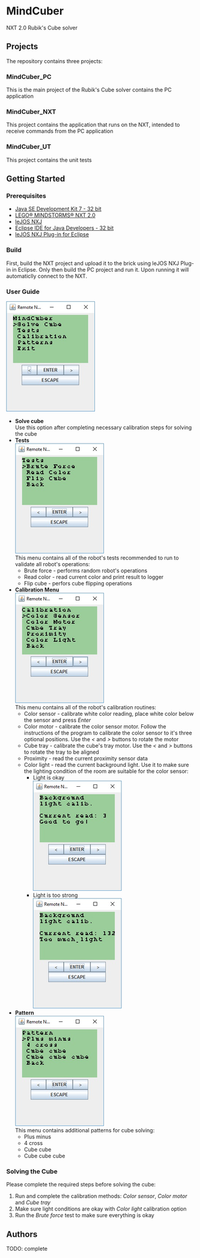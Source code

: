# MindCuber
NXT 2.0 Rubik's Cube solver
## Projects
The repository contains three projects:
### MindCuber_PC
This is the main project of the Rubik's Cube solver contains the PC application
### MindCuber_NXT
This project contains the application that runs on the NXT, intended to receive commands from the PC application
### MindCuber_UT
This project contains the unit tests
## Getting Started
### Prerequisites
* [Java SE Development Kit 7 - 32 bit](http://www.oracle.com/technetwork/java/javase/downloads/java-archive-downloads-javase7-521261.html)
* [LEGO® MINDSTORMS® NXT 2.0](https://www.lego.com/en-us/mindstorms/downloads/nxt-software-download)
* [leJOS NXJ](http://www.lejos.org/nxj-downloads.php)
* [Eclipse IDE for Java Developers - 32 bit](http://www.eclipse.org/downloads/eclipse-packages/)
* [leJOS NXJ Plug-in for Eclipse](https://lejos.sourceforge.io/nxt/nxj/tutorial/Preliminaries/UsingEclipse.htm)
### Build
First, build the NXT project and upload it to the brick using leJOS NXJ Plug-in in Eclipse.
Only then build the PC project and run it. Upon running it will automaticlly connect to the NXT.
### User Guide
![alt text](https://raw.githubusercontent.com/nerya21/MindCuber/master/docs/media/mainmenu.jpg)
* __Solve cube__<br/>Use this option after completing necessary calibration steps for solving the cube
* __Tests__<br/>![alt text](https://raw.githubusercontent.com/nerya21/MindCuber/master/docs/media/testsmenu.jpg)
  <br/>This menu contains all of the robot's tests recommended to run to validate all robot's operations:
  * Brute force - performs random robot's operations
  * Read color - read current color and print result to logger
  * Flip cube - perfors cube flipping operations
* __Calibration Menu__<br/>![alt text](https://raw.githubusercontent.com/nerya21/MindCuber/master/docs/media/calibrationmenu.jpg)
  <br/>This menu contains all of the robot's calibration routines:
    * Color sensor - calibrate white color reading, place white color below the sensor and press _Enter_
    * Color motor - calibrate the color sensor motor. Follow the instructions of the program to calibrate the color sensor to it's three                       optional positions. Use the _<_ and _>_ buttons to rotate the motor
    * Cube tray - calibrate the cube's tray motor. Use the _<_ and _>_ buttons to rotate the tray to be aligned
    * Proximity - read the current proximity sensor data
    * Color light - read the current background light. Use it to make sure the lighting condition of the room are suitable for the color                       sensor:
        * Light is okay<br/>![alt text](https://raw.githubusercontent.com/nerya21/MindCuber/master/docs/media/background_ok.jpg)
        * Light is too strong<br/>![alt text](https://raw.githubusercontent.com/nerya21/MindCuber/master/docs/media/background_not.jpg)
* __Pattern__<br/>![alt text](https://raw.githubusercontent.com/nerya21/MindCuber/master/docs/media/patternmenu.jpg)
  <br/>This menu contains additional patterns for cube solving:
  * Plus minus
  * 4 cross
  * Cube cube
  * Cube cube cube
### Solving the Cube
Please complete the required steps before solving the cube:
1. Run and complete the calibration methods: _Color sensor_, _Color motor_ and _Cube tray_
2. Make sure light conditions are okay with _Color light_ calibration option
3. Run the _Brute force_ test to make sure everything is okay
## Authors
TODO: complete
